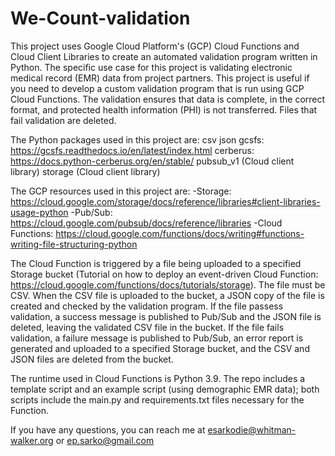# We-Count-validation

This project uses Google Cloud Platform's (GCP) Cloud Functions and Cloud Client Libraries to create an automated validation program written in Python. The specific use case for this project is validating electronic medical record (EMR) data from project partners. This project is useful if you need to develop a custom validation program that is run using GCP Cloud Functions. The validation ensures that data is complete, in the correct format, and protected health information (PHI) is not transferred. Files that fail validation are deleted. 

The Python packages used in this project are:
csv
json
gcsfs: https://gcsfs.readthedocs.io/en/latest/index.html
cerberus: https://docs.python-cerberus.org/en/stable/
pubsub_v1 (Cloud client library)
storage (Cloud client library)

The GCP resources used in this project are:
-Storage: https://cloud.google.com/storage/docs/reference/libraries#client-libraries-usage-python
-Pub/Sub: https://cloud.google.com/pubsub/docs/reference/libraries
-Cloud Functions: https://cloud.google.com/functions/docs/writing#functions-writing-file-structuring-python

The Cloud Function is triggered by a file being uploaded to a specified Storage bucket (Tutorial on how to deploy an event-driven Cloud Function: https://cloud.google.com/functions/docs/tutorials/storage). The file must be CSV. When the CSV file is uploaded to the bucket, a JSON copy of the file is created and checked by the validation program. If the file passess validation, a success message is published to Pub/Sub and the JSON file is deleted, leaving the validated CSV file in the bucket. If the file fails validation, a failure message is published to Pub/Sub, an error report is generated and uploaded to a specified Storage bucket, and the CSV and JSON files are deleted from the bucket. 

The runtime used in Cloud Functions is Python 3.9. The repo includes a template script and an example script (using demographic EMR data); both scripts include the main.py and requirements.txt files necessary for the Function. 

If you have any questions, you can reach me at esarkodie@whitman-walker.org or ep.sarko@gmail.com
